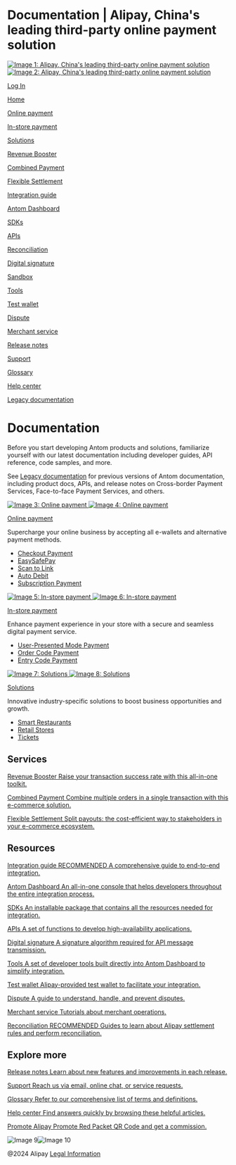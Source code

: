 Documentation | Alipay, China's leading third-party online payment solution
===============
                        

[![Image 1: Alipay, China's leading third-party online payment solution](https://ac.alipay.com/storage/2024/3/26/d66c43c0-440d-4c97-9976-f2028a2c8c5e.svg)![Image 2: Alipay, China's leading third-party online payment solution](https://ac.alipay.com/storage/2024/3/26/a48bd336-aea0-4f16-bf83-616eacbb4434.svg)](/docs/)

[Log In](https://global.alipay.com/ilogin/account_login.htm?goto=https%3A%2F%2Fglobal.alipay.com%2Fdocs%2F)

[Home](/docs/)

[Online payment](/docs/onlinepayment)

[In-store payment](/docs/instorepayment)

[Solutions](/docs/solutions)

[Revenue Booster](/docs/ac/revenuebooster_en/overview)

[Combined Payment](/docs/ac/combinedpay_en/overview)

[Flexible Settlement](/docs/ac/flexiblesettlement_en/overview)

[Integration guide](/docs/integration_guide_en)

[Antom Dashboard](/docs/dashboard_en)

[SDKs](/docs/sdks)

[APIs](https://global.alipay.com/docs/ac/ams/api)

[Reconciliation](https://global.alipay.com/docs/ac/reconcile)

[Digital signature](https://global.alipay.com/docs/ac/ams/digital_signature)

[Sandbox](https://global.alipay.com/docs/ac/ref/sandbox)

[Tools](https://global.alipay.com/docs/ac/ref/key_config_en)

[Test wallet](https://global.alipay.com/docs/ac/ref/testwallet)

[Dispute](https://global.alipay.com/docs/ac/dispute)

[Merchant service](https://global.alipay.com/docs/ac/merchant_service)

[Release notes](/docs/releasenotes)

[Support](/docs/support)

[Glossary](/docs/glossary)

[Help center](https://cshall.alipay.com/enterprise/global/klgList?sceneCode=un_login&routerId=d9aa1f608c4145d6b3c8030c17cf6f9a000&categoryId=50479)

[Legacy documentation](https://global.alipay.com/docs/ac/legacy/legacydoc)

Documentation
=============

 

Before you start developing Antom products and solutions, familiarize yourself with our latest documentation including developer guides, API reference, code samples, and more.

See [Legacy documentation](https://global.alipay.com/docs/ac/legacy/legacydoc) for previous versions of Antom documentation, including product docs, APIs, and release notes on Cross-border Payment Services, Face-to-face Payment Services, and others.

 [![Image 3: Online payment](https://gw.alipayobjects.com/mdn/rms_0f16c4/afts/img/A*z7S_RrVPCj8AAAAAAAAAAAAAARQnAQ) ![Image 4: Online payment](https://gw.alipayobjects.com/mdn/rms_0f16c4/afts/img/A*BI20Sp51C2EAAAAAAAAAAAAAARQnAQ)](https://global.alipay.com/docs/onlinepayment)

[Online payment](https://global.alipay.com/docs/onlinepayment)

Supercharge your online business by accepting all e-wallets and alternative payment methods.

*   [Checkout Payment](https://global.alipay.com/docs/ac/cashierpay/overview)
*   [EasySafePay](https://global.alipay.com/docs/ac/easypay_en/overview_en)
*   [Scan to Link](https://global.alipay.com/docs/ac/scantopay_en/overview)
*   [Auto Debit](https://global.alipay.com/docs/ac/autodebit_en/overview)
*   [Subscription Payment](https://global.alipay.com/docs/ac/subscriptionpay_en/overview)

 [![Image 5: In-store payment](https://gw.alipayobjects.com/mdn/rms_0f16c4/afts/img/A*SGtiRq4cTQcAAAAAAAAAAAAAARQnAQ) ![Image 6: In-store payment](https://gw.alipayobjects.com/mdn/rms_0f16c4/afts/img/A*Ca17QKSEOkoAAAAAAAAAAAAAARQnAQ)](https://global.alipay.com/docs/instorepayment)

[In-store payment](https://global.alipay.com/docs/instorepayment)

Enhance payment experience in your store with a secure and seamless digital payment service.

*   [User-Presented Mode Payment](https://global.alipay.com/docs/ac/ams_upm/introduction)
*   [Order Code Payment](https://global.alipay.com/docs/ac/ams_oc/introduction)
*   [Entry Code Payment](https://global.alipay.com/docs/ac/ams_ec/introduction)

 [![Image 7: Solutions](https://gw.alipayobjects.com/mdn/rms_0f16c4/afts/img/A*9up-Q6qVdEQAAAAAAAAAAAAAARQnAQ) ![Image 8: Solutions](https://gw.alipayobjects.com/mdn/rms_0f16c4/afts/img/A*vr8PQIgOnKEAAAAAAAAAAAAAARQnAQ)](https://global.alipay.com/docs/solutions)

[Solutions](https://global.alipay.com/docs/solutions)

Innovative industry-specific solutions to boost business opportunities and growth.

*   [Smart Restaurants](https://global.alipay.com/docs/ac/restaurant/restaurantintroduction)
*   [Retail Stores](https://global.alipay.com/docs/ac/retailstore/intro)
*   [Tickets](https://global.alipay.com/docs/ac/tickets/ticketintroduction)

Services
--------

[Revenue Booster Raise your transaction success rate with this all-in-one toolkit.](https://global.alipay.com/docs/ac/revenuebooster_en/overview)

[Combined Payment Combine multiple orders in a single transaction with this e-commerce solution.](https://global.alipay.com/docs/ac/combinedpay_en)

[Flexible Settlement Split payouts: the cost-efficient way to stakeholders in your e-commerce ecosystem.](https://global.alipay.com/docs/ac/flexiblesettlement_en)

Resources
---------

[Integration guide RECOMMENDED A comprehensive guide to end-to-end integration.](https://global.alipay.com/docs/integration_guide_en)

[Antom Dashboard An all-in-one console that helps developers throughout the entire integration process.](https://global.alipay.com/docs/dashboard_en)

[SDKs An installable package that contains all the resources needed for integration.](https://global.alipay.com/docs/sdks)

[APIs A set of functions to develop high-availability applications.](https://global.alipay.com/docs/ac/ams/api)

[Digital signature A signature algorithm required for API message transmission.](https://global.alipay.com/docs/ac/ams/digital_signature)

[Tools A set of developer tools built directly into Antom Dashboard to simplify integration.](https://global.alipay.com/docs/ac/ref/key_config_en)

[Test wallet Alipay-provided test wallet to facilitate your integration.](https://global.alipay.com/docs/ac/ref/testwallet)

[Dispute A guide to understand, handle, and prevent disputes.](https://global.alipay.com/docs/ac/dispute)

[Merchant service Tutorials about merchant operations.](https://global.alipay.com/docs/ac/merchant_service/videos)

[Reconciliation RECOMMENDED Guides to learn about Alipay settlement rules and perform reconciliation.](https://global.alipay.com/docs/ac/reconcile)

Explore more
------------

[Release notes Learn about new features and improvements in each release.](https://global.alipay.com/docs/releasenotes)

[Support Reach us via email, online chat, or service requests.](https://global.alipay.com/docs/support)

[Glossary Refer to our comprehensive list of terms and definitions.](https://global.alipay.com/docs/glossary)

[Help center Find answers quickly by browsing these helpful articles.](https://cshall.alipay.com/enterprise/global/klgList?sceneCode=un_login&routerId=d9aa1f608c4145d6b3c8030c17cf6f9a000&categoryId=50479)

[Promote Alipay Promote Red Packet QR Code and get a commission.](https://global.alipay.com/docs/ac/redpacket/scrzsv)

![Image 9](https://ac.alipay.com/storage/2021/5/20/19b2c126-9442-4f16-8f20-e539b1db482a.png)![Image 10](https://ac.alipay.com/storage/2021/5/20/e9f3f154-dbf0-455f-89f0-b3d4e0c14481.png)

@2024 Alipay [Legal Information](https://global.alipay.com/docs/ac/platform/membership)